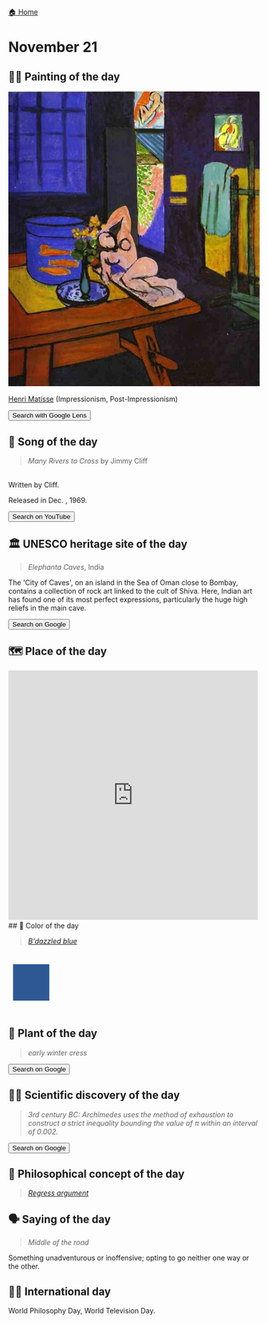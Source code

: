 
[🏠 Home](../../index.md)

# November 21

## 🧑‍🎨 Painting of the day

<img width="600" src="../img/Henri_Matisse_7.jpg">

[Henri Matisse](http://en.wikipedia.org/wiki/Henri_Matisse) (Impressionism, Post-Impressionism)

<button class="btn btn-success"
onclick=" window.open('https://lens.google.com/uploadbyurl?url=https://iretes.github.io/one-a-day/data/img/Henri_Matisse_7.jpg','_blank')">
Search with Google Lens
</button>

## 🎼 Song of the day

> *Many Rivers to Cross*
by Jimmy Cliff

<br />Written by Cliff.

Released in Dec. , 1969.

<button class="btn btn-success"
onclick=" window.open('http://www.youtube.com/search?q=Many Rivers to Cross by Jimmy Cliff','_blank')">
Search on YouTube
</button>

## 🏛️ UNESCO heritage site of the day

> *Elephanta Caves*, India

<p>The 'City of Caves', on an island in the Sea of Oman close to Bombay, contains a collection of rock art linked to the cult of Shiva. Here, Indian art has found one of its most perfect expressions, particularly the huge high reliefs in the main cave.</p>

<button class="btn btn-success"
onclick=" window.open('http://www.google.com/search?q=Elephanta Caves','_blank')">
Search on Google
</button>

## 🗺️ Place of the day

<iframe
src="https://www.mapcrunch.com"
name="mapcrunch"
width="500"
height="500"
allowTransparency="true"
scrolling="no"
frameborder="0"
>
</iframe>
## 🎨 Color of the day

> *[B'dazzled blue](https://en.wikipedia.org/wiki/Sapphire_(color)#B&#39;dazzled_blue)*

<div style="color:#2E5894; font-size: 100px;">&#9632;</div>

## 🌿 Plant of the day

> *early winter cress*

<button class="btn btn-success"
onclick=" window.open('http://www.google.com/search?q=early winter cress','_blank')">
Search on Google
</button>

## 🧑‍🔬 Scientific discovery of the day

> *3rd century BC: Archimedes uses the method of exhaustion to construct a strict inequality bounding the value of π within an interval of 0.002.*

<button class="btn btn-success"
onclick=" window.open('http://www.google.com/search?q=3rd century BC: Archimedes uses the method of exhaustion to construct a strict inequality bounding the value of π within an interval of 0.002.','_blank')"> 
Search on Google
</button>

## 💭 Philosophical concept of the day

> *[Regress argument](https://en.wikipedia.org/wiki/Regress_argument)*

## 🗣️ Saying of the day

> *Middle of the road*

Something unadventurous or inoffensive; opting to go neither one way or the other.

## 🏳️‍🌈 International day

World Philosophy Day, World Television Day.